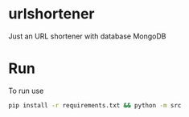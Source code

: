 # urlshortener
Just an URL shortener with database MongoDB


# Run
To run use
```bash
pip install -r requirements.txt && python -m src
```
